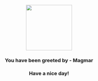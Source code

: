 <p align="center">
    <img src="https://raw.githubusercontent.com/PokeAPI/sprites/master/sprites/pokemon/126.png" width="150" height="150">
</p>
<h3 align="center">You have been greeted by - <b>Magmar</b></h3>
<h3 align="center">Have a nice day!</h3>

